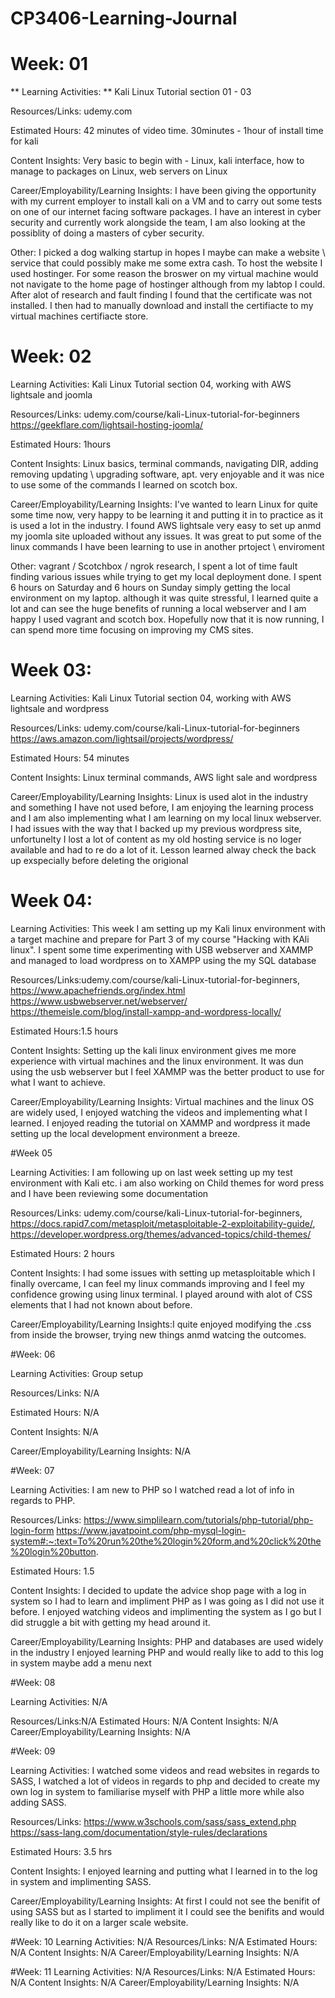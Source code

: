 # CP3406-Learning-Journal



# Week: 01

** Learning Activities: ** Kali Linux Tutorial section 01 - 03

Resources/Links: udemy.com 

Estimated Hours: 42 minutes of video time. 30minutes - 1hour of install time for kali

Content Insights:  Very basic to begin with - Linux, kali interface, how to manage to packages on Linux, web servers on Linux

Career/Employability/Learning Insights: I have been giving the opportunity with my current employer to install kali on a VM and to carry out some tests on one of our internet facing software packages. I have an interest in cyber security and currently work alongside the team, I am also looking at the possiblity of doing a masters of cyber security.  

Other: I picked a dog walking startup in hopes I maybe can make a website \ service that could possibly make me some extra cash. To host the website I used hostinger. For some reason the broswer on my virtual machine would not navigate to the home page of hostinger although from my labtop I could. After alot of research and fault finding I found that the certificate was not installed. I then had to manually download and install the certifiacte to my virtual machines certifiacte store. 




# Week: 02

Learning Activities: Kali Linux Tutorial section 04, working with AWS lightsale and joomla 

Resources/Links: udemy.com/course/kali-Linux-tutorial-for-beginners https://geekflare.com/lightsail-hosting-joomla/ 

Estimated Hours: 1hours

Content Insights: Linux basics, terminal commands, navigating DIR, adding removing updating \ upgrading software, apt. very enjoyable and it was nice to use some of the commands I learned on scotch box.

Career/Employability/Learning Insights: I've wanted to learn Linux for quite some time now, very happy to be learning it and putting it in to practice as it is used a lot in the industry. I found AWS lightsale very easy to set up anmd my joomla site uploaded without any issues. It was great to put some of the linux commands I have been learning to use in another prtoject \ enviroment

Other: vagrant / Scotchbox / ngrok research, I spent a lot of time fault finding various issues while trying to get my local deployment done. I spent 6 hours on Saturday and 6 hours on Sunday simply getting the local environment on my laptop. although it was quite stressful, I learned quite a lot and can see the huge benefits of running a local webserver and I am happy I used vagrant and scotch box. Hopefully now that it is now running, I can spend more time focusing on improving my CMS sites.




# Week 03:

Learning Activities: Kali Linux Tutorial section 04, working with AWS lightsale and wordpress

Resources/Links: udemy.com/course/kali-Linux-tutorial-for-beginners https://aws.amazon.com/lightsail/projects/wordpress/ 

Estimated Hours: 54 minutes

Content Insights: Linux terminal commands, AWS light sale and wordpress

Career/Employability/Learning Insights: Linux is used alot in the industry and something I have not used before, I am enjoying the learning process and I am also implementing what I am learning on my local linux webserver. I had issues with the way that I backed up my previous wordpress site, unfortunelty I lost a lot of content as my old hosting service is no loger available and had to re do a lot of it. Lesson learned alway check the back up exspecially before deleting the origional 



# Week 04:

Learning Activities: This week I am setting up my Kali linux environment with a target machine and prepare for Part 3 of my course "Hacking with KAli linux". I spent some time experimenting with USB webserver and XAMMP and managed to load wordpress on to XAMPP using the my SQL database

Resources/Links:udemy.com/course/kali-Linux-tutorial-for-beginners, https://www.apachefriends.org/index.html https://www.usbwebserver.net/webserver/ https://themeisle.com/blog/install-xampp-and-wordpress-locally/

Estimated Hours:1.5 hours

Content Insights: Setting up the kali linux environment gives me more experience with virtual machines and the linux environment. It was dun using the usb webserver but I feel XAMMP was the better product to use for what I want to achieve.

Career/Employability/Learning Insights: Virtual machines and the linux OS are widely used, I enjoyed watching the videos and implementing what I learned. I enjoyed reading the tutorial  on XAMMP and wordpress it made setting up  the local development environment a breeze.


#Week 05

Learning Activities: I am following up on last week setting up my test environment with Kali etc. i am also working on Child themes for word press and I have been reviewing some documentation

Resources/Links: udemy.com/course/kali-Linux-tutorial-for-beginners, https://docs.rapid7.com/metasploit/metasploitable-2-exploitability-guide/,  https://developer.wordpress.org/themes/advanced-topics/child-themes/

Estimated Hours: 2 hours

Content Insights: I had some issues with setting up metasploitable which I finally overcame, I can feel my linux commands improving and I feel my confidence growing using linux terminal. I played around with alot of CSS elements that I had not known about before.

Career/Employability/Learning Insights:I quite enjoyed modifying the .css from inside the browser, trying new things anmd watcing the outcomes.


#Week: 06

Learning Activities: Group setup

Resources/Links: N/A

Estimated Hours: N/A

Content Insights: N/A

Career/Employability/Learning Insights: N/A


#Week: 07

Learning Activities: I am new to PHP so I watched read a lot of info in regards to PHP. 

Resources/Links: https://www.simplilearn.com/tutorials/php-tutorial/php-login-form https://www.javatpoint.com/php-mysql-login-system#:~:text=To%20run%20the%20login%20form,and%20click%20the%20login%20button.

Estimated Hours: 1.5

Content Insights: I decided to update the advice shop page with a log in system so I had to learn and impliment PHP as I was going as I did not use it before. I enjoyed watching videos and implimenting the system as I go but I did struggle a bit with getting my head around it. 

Career/Employability/Learning Insights: PHP and databases are used widely in the industry I enjoyed learning PHP and would really like to add to this log in system maybe add a menu next


#Week: 08

Learning Activities: N/A

Resources/Links:N/A
Estimated Hours: N/A
Content Insights: N/A
Career/Employability/Learning Insights: N/A


#Week: 09 

Learning Activities: I watched some videos and read websites in regards to SASS, I watched a lot of videos in regards to php and decided to create my own log in system to familiarise myself with PHP a little more while also adding SASS.

Resources/Links: https://www.w3schools.com/sass/sass_extend.php https://sass-lang.com/documentation/style-rules/declarations

Estimated Hours: 3.5 hrs

Content Insights: I enjoyed learning and putting what I learned in to the log in system and implimenting  SASS.

Career/Employability/Learning Insights: At first I could not see the benifit of using SASS but as I started to impliment it I could see the benifits and would really like to do it on a larger scale website.

#Week: 10
Learning Activities: N/A
Resources/Links: N/A
Estimated Hours: N/A
Content Insights: N/A
Career/Employability/Learning Insights: N/A



#Week: 11
Learning Activities: N/A
Resources/Links: N/A
Estimated Hours: N/A
Content Insights: N/A
Career/Employability/Learning Insights: N/A


